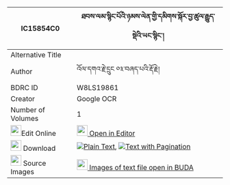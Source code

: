 |IC15854C0|ཐབས་ལམ་སྙིང་པོའི་ཉམས་ལེན་གྱི་དམིགས་སྐོར་བྱ་ཚུལ་རྒྱུད་སྡེའི་ཡང་སྙིང་། 
| --- | --- 
|Alternative Title |
|Author| འོལ་དགའ་རྗེ་དྲུང ༠༣་བཞད་པའི་རྡོ་རྗེ།
|BDRC ID | W8LS19861
|Creator | Google OCR
|Number of Volumes| 1
|<img width="25" src="https://img.icons8.com/color/25/000000/edit-property.png">Edit Online| [<img width="25" src="https://avatars.githubusercontent.com/u/45091458?s=200&v=4"> Open in Editor](http://editor.openpecha.org/IC15854C0)
|<img width="25" src="https://img.icons8.com/fluent/48/000000/download-2.png"/>  Download | [![](https://img.icons8.com/color/20/000000/txt.png)Plain Text](https://github.com/Openpecha/IC15854C0/releases/download/v1/tablam_nyingpo_i_nyamlen_gyi_m_plain_IC15854C0.zip), [![](https://img.icons8.com/color/20/000000/txt.png)Text with Pagination](https://github.com/Openpecha/IC15854C0/releases/download/v1/tablam_nyingpo_i_nyamlen_gyi_m_pages_IC15854C0.zip)
|<img width="25" src="https://img.icons8.com/plasticine/100/000000/pictures-folder.png"/>  Source Images | [<img width="25" src="https://library.bdrc.io/icons/BUDA-small.svg"> Images of text file open in BUDA](https://library.bdrc.io/show/bdr:W8LS19861)